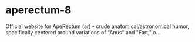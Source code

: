 # aperectum-8
Official website for ApeRectum (ar) - crude anatomical/astronomical humor, specifically centered around variations of "Anus" and "Fart," o...
